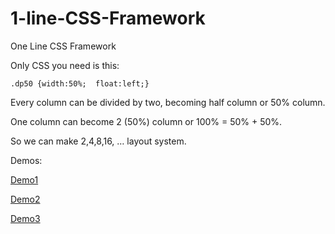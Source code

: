 # 1-line-CSS-Framework
One Line CSS Framework

Only CSS you need is this:

`.dp50 {width:50%;  float:left;}`

Every column can be divided by two, becoming half column or 50% column.

One column can become 2 (50%) column or 100% = 50% + 50%. 

So we can make 2,4,8,16, … layout system.

Demos:

[Demo1](https://vladocar.github.io/1-line-CSS-Framework/1-line-css-framework-1.html)

[Demo2](https://vladocar.github.io/1-line-CSS-Framework/1-line-css-framework-2.html)

[Demo3](https://vladocar.github.io/1-line-CSS-Framework/1-line-css-framework-3.html)

